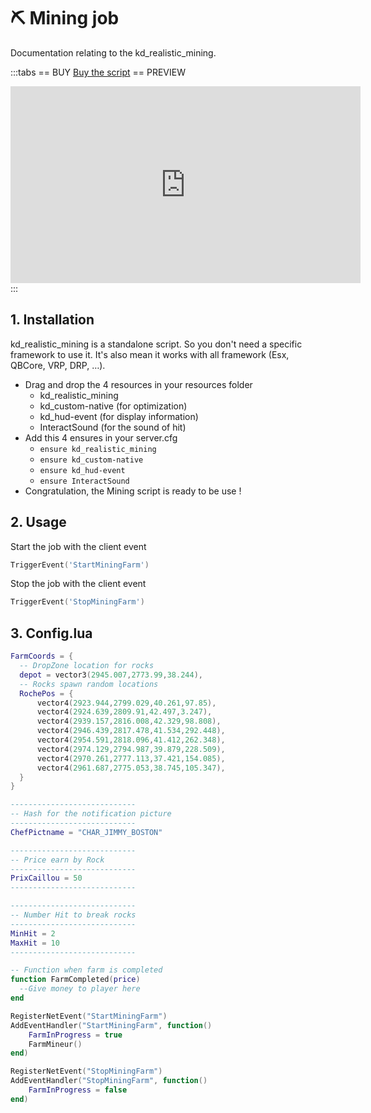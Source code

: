 # :pick: Mining job
Documentation relating to the kd_realistic_mining.

:::tabs
== BUY
[Buy the script](https://shop.jumpon-studios.com/fivem/mining-job)
== PREVIEW
<iframe width="560" height="315" src="https://www.youtube.com/embed/1Tfnyto1sdQ?si=fIWIkDhi_nfuF8sr" title="YouTube video player" frameborder="0" allow="accelerometer; autoplay; clipboard-write; encrypted-media; gyroscope; picture-in-picture; web-share" allowfullscreen></iframe>
:::

## 1. Installation

kd_realistic_mining is a standalone script. So you don't need a specific framework to use it. It's also mean it works with all framework (Esx, QBCore, VRP, DRP, …).

- Drag and drop the 4 resources in your resources folder
  - kd_realistic_mining
  - kd_custom-native (for optimization)
  - kd_hud-event (for display information)
  - InteractSound (for the sound of hit)
- Add this 4 ensures in your server.cfg
  - `ensure kd_realistic_mining`
  - `ensure kd_custom-native`
  - `ensure kd_hud-event`
  - `ensure InteractSound`
- Congratulation, the Mining script is ready to be use !

## 2. Usage
Start the job with the client event
```lua
TriggerEvent('StartMiningFarm')
```
Stop the job with the client event
```lua
TriggerEvent('StopMiningFarm')
```

## 3. Config.lua
```lua
FarmCoords = {
  -- DropZone location for rocks
  depot = vector3(2945.007,2773.99,38.244),
  -- Rocks spawn random locations
  RochePos = {
      vector4(2923.944,2799.029,40.261,97.85),
      vector4(2924.639,2809.91,42.497,3.247),
      vector4(2939.157,2816.008,42.329,98.808),
      vector4(2946.439,2817.478,41.534,292.448),
      vector4(2954.591,2818.096,41.412,262.348),
      vector4(2974.129,2794.987,39.879,228.509),
      vector4(2970.261,2777.113,37.421,154.085),
      vector4(2961.687,2775.053,38.745,105.347),
  }
}

----------------------------
-- Hash for the notification picture
----------------------------
ChefPictname = "CHAR_JIMMY_BOSTON"

----------------------------
-- Price earn by Rock
----------------------------
PrixCaillou = 50
----------------------------

----------------------------
-- Number Hit to break rocks
----------------------------
MinHit = 2
MaxHit = 10
----------------------------

-- Function when farm is completed
function FarmCompleted(price)
  --Give money to player here
end

RegisterNetEvent("StartMiningFarm")
AddEventHandler("StartMiningFarm", function()
    FarmInProgress = true
    FarmMineur()
end)    

RegisterNetEvent("StopMiningFarm")
AddEventHandler("StopMiningFarm", function()
    FarmInProgress = false
end)
```